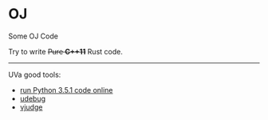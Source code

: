 # OJ
Some OJ Code

Try to write ~~Pure **C++11**~~ Rust code.

---

UVa good tools:

- [run Python 3.5.1 code online](https://www.jdoodle.com/python3-programming-online/)
- [udebug](https://udebug.com/UVa/)
- [vjudge](https://vjudge.net/problem/)
